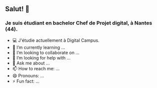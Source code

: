 ## Salut! 👋

### Je suis étudiant en bachelor Chef de Projet digital, à Nantes (44).

- 💻 J'étudie actuellement à Digital Campus.
- 🌱 I’m currently learning ...
- 👯 I’m looking to collaborate on ...
- 🤔 I’m looking for help with ...
- 💬 Ask me about ...
- 📫 How to reach me: ...
- 😄 Pronouns: ...
- ⚡ Fun fact: ...
